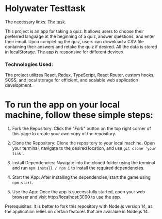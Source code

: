 # Holywater Testtask

The necessary links:
  [The task](https://docs.google.com/document/d/1wEL3zR1FcaH667qsDTPteWkf6Zjl3Qk_K2_2iLbaAWg/edit). 

This project is an app for taking a quiz. It allows users to choose their preferred language at the beginning of a quiz, answer questions, and enter their email. Upon completing the quiz, users can download a CSV file containing their answers and retake the quiz if desired. All the data is stored in localStorage. The app is responsive for different devices.

 ### Technologies Used:
The project utilizes React, Redux, TypeScript, React Router, custom hooks, SCSS, and local storage for efficient, and scalable web application development.

# To run the app on your local machine, follow these simple steps:

1. Fork the Repository:
Click the "Fork" button on the top right corner of this page to create your own copy of the repository.

2. Clone the Repository:
Clone the repository to your local machine. Open your terminal, navigate to the desired location, and use `git clone 'your link'`.

3. Install Dependencies:
Navigate into the cloned folder using the terminal and run `npm install / npm i` to install the required dependencies.

4. Start the App:
After installing the dependencies, start the game using `npm start`.

5. Use the App:
Once the app is successfully started, open your web browser and visit http://localhost:3000 to use the app.

Prerequisites:
It is better to fork this repository with Node.js version 14, as the application relies on certain features that are available in Node.js 14.

